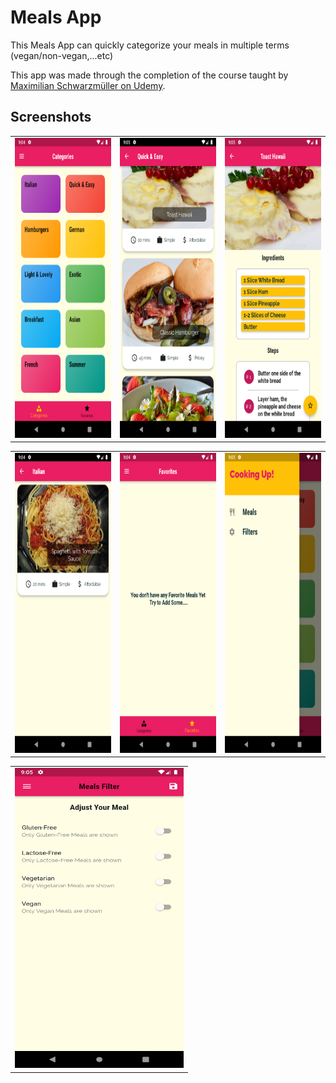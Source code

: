 # Meals App

This Meals App can quickly categorize your meals in multiple terms (vegan/non-vegan,...etc)

This app was made through the completion of the course taught by [Maximilian Schwarzmüller on Udemy](https://www.udemy.com/course/learn-flutter-dart-to-build-ios-android-apps).
  
## Screenshots

<table>
  <tr>
    <td><img src="assets\showcase\1.png" width=270 height=480></td>
    <td><img src="assets\showcase\2.png" width=270 height=480></td>
    <td><img src="assets\showcase\3.png" width=270 height=480></td>

  </tr>
</table>

<table>
  <tr>
    <td><img src="assets\showcase\4.png" width=270 height=480></td>
    <td><img src="assets\showcase\5.png" width=270 height=480></td>
    <td><img src="assets\showcase\6.png" width=270 height=480></td>
  </tr>
</table>

<table>
  <tr>
    <td><img src="assets\showcase\7.png" width=270 height=480></td>
  </tr>
</table>

